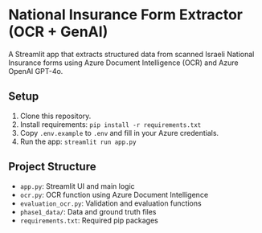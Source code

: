 # National Insurance Form Extractor (OCR + GenAI)
A Streamlit app that extracts structured data from scanned Israeli National Insurance forms using Azure Document Intelligence (OCR) and Azure OpenAI GPT-4o.

## Setup

1. Clone this repository.
2. Install requirements:
   `pip install -r requirements.txt`
3. Copy `.env.example` to `.env` and fill in your Azure credentials.
4. Run the app:
  `streamlit run app.py`

## Project Structure

- `app.py`: Streamlit UI and main logic
- `ocr.py`: OCR function using Azure Document Intelligence
- `evaluation_ocr.py`: Validation and evaluation functions
- `phase1_data/`: Data and ground truth files
- `requirements.txt`: Required pip packages
